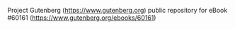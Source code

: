 Project Gutenberg (https://www.gutenberg.org) public repository for eBook #60161 (https://www.gutenberg.org/ebooks/60161)
